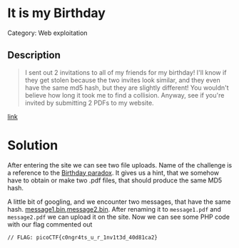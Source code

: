 # It is my Birthday
Category: Web exploitation

## Description

> I sent out 2 invitations to all of my friends for my birthday! I'll know if they get stolen because the two invites look similar, and they even have the same md5 hash, but they are slightly different! You wouldn't believe how long it took me to find a collision. Anyway, see if you're invited by submitting 2 PDFs to my website. 

[link](http://mercury.picoctf.net:57247/)


# Solution

After entering the site we can see two file uploads. Name of the challenge is a reference to the [Birthday paradox](https://en.wikipedia.org/wiki/Birthday_problem). It gives us a hint, that we somehow have to obtain or make two .pdf files, that should produce the same MD5 hash.

A little bit of googling, and we encounter two messages, that have the same hash. [message1.bin](marc-stevens.nl/research/md5-1block-collision/message1.bin),[message2.bin](marc-stevens.nl/research/md5-1block-collision/message2.bin). After renaming it to `message1.pdf` and `message2.pdf` we can upload it on the site. Now we can see some PHP code with our flag commented out

```
// FLAG: picoCTF{c0ngr4ts_u_r_1nv1t3d_40d81ca2}
```